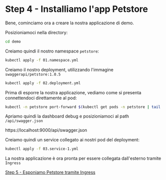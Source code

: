 # Step 4 - Installiamo l'app Petstore

Bene, cominciamo ora a creare la nostra applicazione di demo.

Posizioniamoci nella directory:

```bash
cd demo
```

Creiamo quindi il nostro namespace `petstore`:

```bash
kubectl apply -f 01.namespace.yml
```

Creiamo il nostro deployment, utilizzando l'immagine `swaggerapi/petstore:1.0.5`

```bash
kubectl apply -f 02.deployment.yml
```

Prima di esporre la nostra applicazione, vediamo come si presenta connettendoci direttamente al pod:

```bash
kubectl -n petstore port-forward $(kubectl get pods -n petstore | tail -n 1 | cut -d ' ' -f 1) 9000:8080 --address 0.0.0.0
```

Apriamo quindi la dashboard debug e posizioniamoci al path `/api/swagger.json`



https://localhost:9000/api/swagger.json

Creiamo quindi un service collegato ai nostri pod del deployment:

```bash
kubectl apply -f 03.service-1.yml
```

La nostra applicazione è ora pronta per essere collegata dall'esterno tramite `Ingress`

[Step 5 - Esponiamo Petstore tramite Ingress](step5_demo.md)